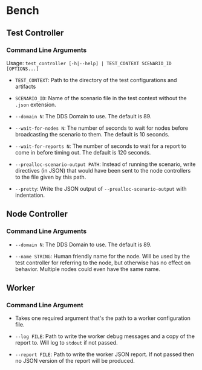 # Bench

## Test Controller

### Command Line Arguments

Usage: `test_controller [-h|--help] | TEST_CONTEXT SCENARIO_ID [OPTIONS...]`

- `TEST_CONTEXT`: Path to the directory of the test configurations and artifacts

- `SCENARIO_ID`: Name of the scenario file in the test context without the
  `.json` extension.

- `--domain N`: The DDS Domain to use. The default is 89.

- `--wait-for-nodes N`: The number of seconds to wait for nodes before
  broadcasting the scenario to them. The default is 10 seconds.

- `--wait-for-reports N`: The number of seconds to wait for a report to come in
  before timing out. The default is 120 seconds.

- `--prealloc-scenario-output PATH`: Instead of running the scenario, write
  directives (in JSON) that would have been sent to the node controllers to the
  file given by this path.

- `--pretty`: Write the JSON output of `--prealloc-scenario-output` with indentation.

## Node Controller

### Command Line Arguments

- `--domain N`: The DDS Domain to use. The default is 89.

- `--name STRING`: Human friendly name for the node. Will be used by the test
  controller for referring to the node, but otherwise has no effect on
  behavior. Multiple nodes could even have the same name.

## Worker

### Command Line Argument

- Takes one required argument that's the path to a worker configuration file.

- `--log FILE`: Path to write the worker debug messages and a copy of the
  report to. Will log to `stdout` if not passed.

- `--report FILE`: Path to write the worker JSON report. If not passed then no
  JSON version of the report will be produced.
